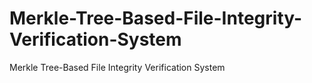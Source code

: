 # Merkle-Tree-Based-File-Integrity-Verification-System
Merkle Tree-Based File Integrity Verification System
